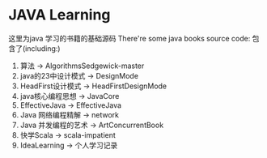 # JAVA Learning
这里为java 学习的书籍的基础源码
There're some java books source code:
包含了(including:)
1. 算法 -> AlgorithmsSedgewick-master
2. java的23中设计模式 -> DesignMode
3. HeadFirst设计模式 -> HeadFirstDesignMode
4. java核心编程思想 -> JavaCore
5. EffectiveJava -> EffectiveJava
6. Java 网络编程精解 -> network
7. Java 并发编程的艺术 -> ArtConcurrentBook
8. 快学Scala -> scala-impatient
9. IdeaLearning -> 个人学习记录

